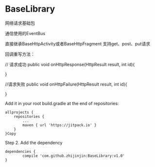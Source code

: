 # BaseLibrary
网络请求基础包

通信使用的EventBus 

直接继承BaseHttpActivity或者BaseHttpFragment
支持get、post、put请求

回调重写方法：

  // 请求成功
  public void onHttpResponse(HttpResult result, int id){

  }
  
  //请求失败
  public void onHttpFailure(HttpResult result, int id){

  }

Add it in your root build.gradle at the end of repositories:

	allprojects {
		repositories {
			...
			maven { url 'https://jitpack.io' }
		}
	}Copy
Step 2. Add the dependency

	dependencies {
	        compile 'com.github.zhijinjin:BaseLibrary:v1.0'
	}
